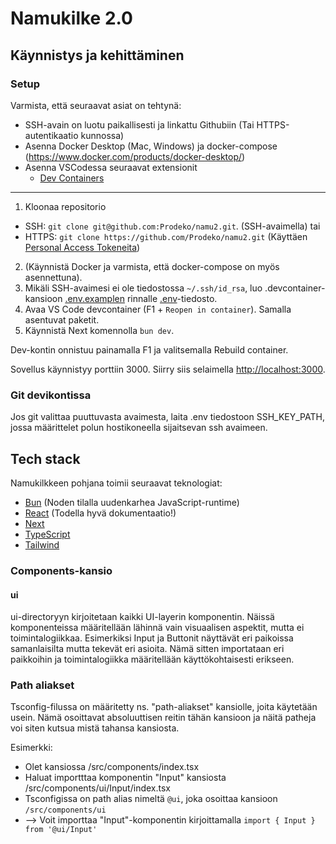 # Namukilke 2.0

## Käynnistys ja kehittäminen

### Setup
Varmista, että seuraavat asiat on tehtynä:
- SSH-avain on luotu paikallisesti ja linkattu Githubiin (Tai HTTPS-autentikaatio kunnossa)
- Asenna Docker Desktop (Mac, Windows) ja docker-compose (https://www.docker.com/products/docker-desktop/)
- Asenna VSCodessa seuraavat extensionit
  - [Dev Containers](https://marketplace.visualstudio.com/items?itemName=ms-vscode-remote.remote-containers)

---
1. Kloonaa repositorio
  - SSH: `git clone git@github.com:Prodeko/namu2.git`. (SSH-avaimella) tai
  - HTTPS: `git clone https://github.com/Prodeko/namu2.git` (Käyttäen [Personal Access Tokeneita](https://github.com/settings/tokens))
2. (Käynnistä Docker ja varmista, että docker-compose on myös asennettuna).
3. Mikäli SSH-avaimesi ei ole tiedostossa `~/.ssh/id_rsa`, luo .devcontainer-kansioon [.env.examplen](.devcontainer/.env.example) rinnalle [.env](.devcontainers/.env)-tiedosto.
4. Avaa VS Code devcontainer (F1 + `Reopen in container`). Samalla asentuvat paketit.
5. Käynnistä Next komennolla `bun dev`.

Dev-kontin onnistuu painamalla F1 ja valitsemalla Rebuild container.

Sovellus käynnistyy porttiin 3000. Siirry siis selaimella [http://localhost:3000](http://localhost:3000).

### Git devikontissa
Jos git valittaa puuttuvasta avaimesta, laita .env tiedostoon SSH_KEY_PATH, jossa määrittelet polun hostikoneella sijaitsevan ssh avaimeen.


## Tech stack

Namukilkkeen pohjana toimii seuraavat teknologiat:
- [Bun](https://bun.sh) (Noden tilalla uudenkarhea JavaScript-runtime)
- [React](https://beta.reactjs.org/learn) (Todella hyvä dokumentaatio!)
- [Next](https://nextjs.org/docs/app)
- [TypeScript](https://react-typescript-cheatsheet.netlify.app/docs/basic/setup)
- [Tailwind](https://tailwindcss.com/docs/installation)

### Components-kansio

#### ui

ui-directoryyn kirjoitetaan kaikki UI-layerin komponentin. Näissä komponenteissa määritellään lähinnä vain visuaalisen aspektit, mutta ei toimintalogiikkaa. Esimerkiksi Input ja Buttonit näyttävät eri paikoissa samanlaisilta mutta tekevät eri asioita. Nämä sitten importataan eri paikkoihin ja toimintalogiikka määritellään käyttökohtaisesti erikseen.


### Path aliakset

Tsconfig-filussa on määritetty ns. "path-aliakset" kansiolle, joita käytetään usein. Nämä osoittavat absoluuttisen reitin tähän kansioon ja näitä patheja voi siten kutsua mistä tahansa kansiosta.

Esimerkki:
- Olet kansiossa /src/components/index.tsx
- Haluat importttaa komponentin "Input" kansiosta /src/components/ui/Input/index.tsx
- Tsconfigissa on path alias nimeltä `@ui`, joka osoittaa kansioon `/src/components/ui`
- --> Voit importtaa "Input"-komponentin kirjoittamalla `import { Input } from '@ui/Input'`